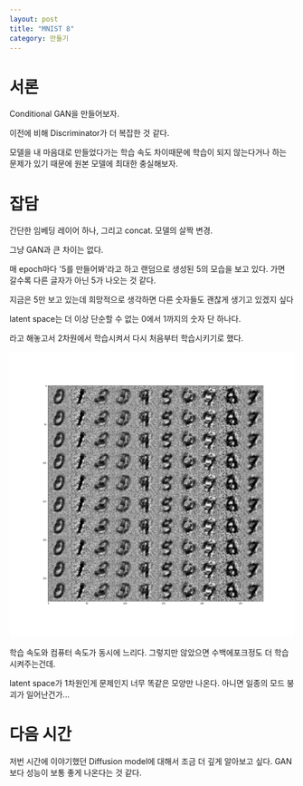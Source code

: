 ```yaml
---
layout: post
title: "MNIST 8"
category: 만들기
---
```


# 서론

Conditional GAN을 만들어보자.

이전에 비해 Discriminator가 더 복잡한 것 같다.

모델을 내 마음대로 만들었다가는 학습 속도 차이때문에 학습이 되지 않는다거나 하는 문제가 있기 때문에 원본 모델에 최대한 충실해보자.

# 잡담

간단한 임베딩 레이어 하나, 그리고 concat. 모델의 살짝 변경.

그냥 GAN과 큰 차이는 없다.

매 epoch마다 '5를 만들어봐'라고 하고 랜덤으로 생성된 5의 모습을 보고 있다. 가면 갈수록 다른 글자가 아닌 5가 나오는 것 같다.

지금은 5만 보고 있는데 희망적으로 생각하면 다른 숫자들도 괜찮게 생기고 있겠지 싶다

latent space는 더 이상 단순할 수 없는 0에서 1까지의 숫자 단 하나다.

라고 해놓고서 2차원에서 학습시켜서 다시 처음부터 학습시키기로 했다.

![cgan](/images/cgan.png)

학습 속도와 컴퓨터 속도가 동시에 느리다. 그렇지만 않았으면 수백에포크정도 더 학습시켜주는건데.

latent space가 1차원인게 문제인지 너무 똑같은 모양만 나온다. 아니면 일종의 모드 붕괴가 일어난건가...

# 다음 시간

저번 시간에 이야기했던 Diffusion model에 대해서 조금 더 깊게 알아보고 싶다. GAN보다 성능이 보통 좋게 나온다는 것 같다.
